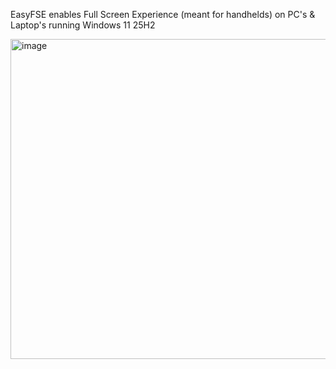 EasyFSE enables Full Screen Experience (meant for handhelds) on PC's & Laptop's running Windows 11 25H2

<img width="979" height="512" alt="image" src="https://github.com/user-attachments/assets/e9e014d5-65a8-4adb-b1cc-4d294fc0a9bc" />
